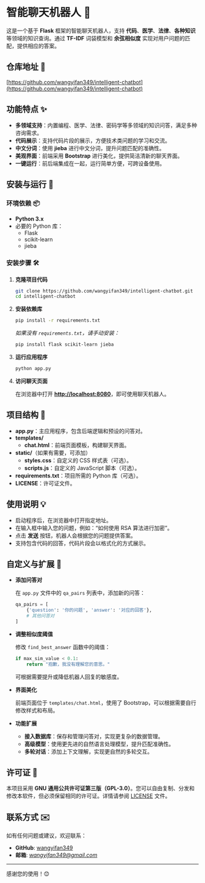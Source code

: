 # 智能聊天机器人 🤖

这是一个基于 **Flask** 框架的智能聊天机器人，支持 **代码**、**医学**、**法律**、**各种知识** 等领域的知识查询。通过 **TF-IDF** 词袋模型和 **余弦相似度** 实现对用户问题的匹配，提供相应的答案。

## 仓库地址 📌

[https://github.com/wangyifan349/intelligent-chatbot](https://github.com/wangyifan349/intelligent-chatbot)

## 功能特点 ✨

- **多领域支持**：内置编程、医学、法律、密码学等多领域的知识问答，满足多种咨询需求。
- **代码展示**：支持代码片段的展示，方便技术类问题的学习和交流。
- **中文分词**：使用 **jieba** 进行中文分词，提升问题匹配的准确性。
- **美观界面**：前端采用 **Bootstrap** 进行美化，提供简洁清新的聊天界面。
- **一键运行**：前后端集成在一起，运行简单方便，可跨设备使用。

## 安装与运行 🚀

### 环境依赖 📦

- **Python 3.x**
- 必要的 Python 库：
  - Flask
  - scikit-learn
  - jieba

### 安装步骤 🛠️

1. **克隆项目代码**

   ```bash
   git clone https://github.com/wangyifan349/intelligent-chatbot.git
   cd intelligent-chatbot
   ```

2. **安装依赖库**

   ```bash
   pip install -r requirements.txt
   ```

   *如果没有 `requirements.txt`，请手动安装：*

   ```bash
   pip install flask scikit-learn jieba
   ```

3. **运行应用程序**

   ```bash
   python app.py
   ```

4. **访问聊天页面**

   在浏览器中打开 **[http://localhost:8080](http://localhost:8080)**，即可使用聊天机器人。

## 项目结构 📁

- **app.py**：主应用程序，包含后端逻辑和预设的问答对。
- **templates/**
  - **chat.html**：前端页面模板，构建聊天界面。
- **static/**（如果有需要，可添加）
  - **styles.css**：自定义的 CSS 样式表（可选）。
  - **scripts.js**：自定义的 JavaScript 脚本（可选）。
- **requirements.txt**：项目所需的 Python 库（可选）。
- **LICENSE**：许可证文件。

## 使用说明 💡

- 启动程序后，在浏览器中打开指定地址。
- 在输入框中输入您的问题，例如：“如何使用 RSA 算法进行加密”。
- 点击 **发送** 按钮，机器人会根据您的问题提供答案。
- 支持包含代码的回答，代码片段会以格式化的方式展示。

## 自定义与扩展 🔧

- **添加问答对**

  在 `app.py` 文件中的 `qa_pairs` 列表中，添加新的问答：

  ```python
  qa_pairs = [
      {'question': '你的问题', 'answer': '对应的回答'},
      # 其他问答对
  ]
  ```

- **调整相似度阈值**

  修改 `find_best_answer` 函数中的阈值：

  ```python
  if max_sim_value < 0.1:
      return "抱歉，我没有理解您的意思。"
  ```

  可根据需要提升或降低机器人回复的敏感度。

- **界面美化**

  前端页面位于 `templates/chat.html`，使用了 Bootstrap，可以根据需要自行修改样式和布局。

- **功能扩展**

  - **接入数据库**：保存和管理问答对，实现更复杂的数据管理。
  - **高级模型**：使用更先进的自然语言处理模型，提升匹配准确性。
  - **多轮对话**：添加上下文理解，实现更自然的多轮交互。

## 许可证 📄

本项目采用 **GNU 通用公共许可证第三版（GPL-3.0）**。您可以自由复制、分发和修改本软件，但必须保留相同的许可证。详情请参阅 [LICENSE](https://www.gnu.org/licenses/gpl-3.0.zh-cn.html) 文件。

## 联系方式 ✉️

如有任何问题或建议，欢迎联系：

- **GitHub**: [wangyifan349](https://github.com/wangyifan349)
- **邮箱**: *wangyifan349@gmail.com*

---

感谢您的使用！😊
